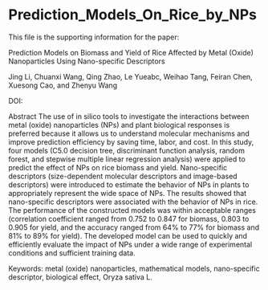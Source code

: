 # Prediction_Models_On_Rice_by_NPs
This file is the supporting information for the paper:

Prediction Models on Biomass and Yield of Rice Affected by Metal (Oxide) Nanoparticles Using Nano-specific Descriptors

Jing Li, Chuanxi Wang, Qing Zhao, Le Yueabc, Weihao Tang, Feiran Chen, Xuesong Cao, and Zhenyu Wang

DOI: 

Abstract
The use of in silico tools to investigate the interactions between metal (oxide) nanoparticles (NPs) and plant biological responses is preferred because it allows us to understand molecular mechanisms and improve prediction efficiency by saving time, labor, and cost. In this study, four models (C5.0 decision tree, discriminant function analysis, random forest, and stepwise multiple linear regression analysis) were applied to predict the effect of NPs on rice biomass and yield. Nano-specific descriptors (size-dependent molecular descriptors and image-based descriptors) were introduced to estimate the behavior of NPs in plants to appropriately represent the wide space of NPs. The results showed that nano-specific descriptors were associated with the behavior of NPs in rice. The performance of the constructed models was within acceptable ranges (correlation coefficient ranged from 0.752 to 0.847 for biomass, 0.803 to 0.905 for yield, and the accuracy ranged from 64% to 77% for biomass and 81% to 89% for yield). The developed model can be used to quickly and efficiently evaluate the impact of NPs under a wide range of experimental conditions and sufficient training data.


Keywords: metal (oxide) nanoparticles, mathematical models, nano-specific descriptor, biological effect, Oryza sativa L.
